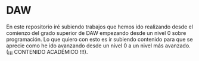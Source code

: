 # DAW
En este repositorio iré subiendo trabajos que hemos ido realizando desde el comienzo del grado superior de DAW empezando desde un nivel 0 sobre programación. Lo que quiero con esto es ir subiendo contenido para que se aprecie como he ido avanzando desde un nivel 0 a un nivel más avanzado. (¡¡¡ CONTENIDO ACADÉMICO !!!).
